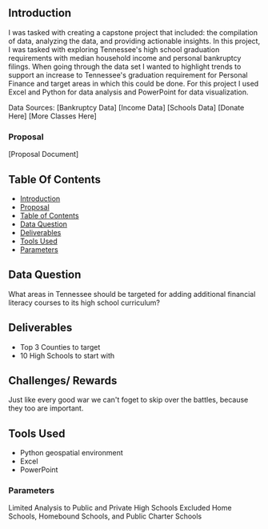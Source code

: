 ## Introduction

I was tasked with creating a capstone project that included: the compilation of data, analyzing the data, and providing actionable insights. In this project, I was tasked with exploring Tennessee's high school graduation requirements with median household income and  personal bankruptcy filings. When going through the data set I wanted to highlight trends to support an increase to Tennessee's graduation requirement for Personal Finance and target areas in which this could be done. For this project I used Excel and Python for data analysis and PowerPoint for data visualization.

Data Sources:
[Bankruptcy Data]
[Income Data]
[Schools Data]
[Donate Here]
[More Classes Here]

### Proposal

[Proposal Document]

## Table Of Contents

* [Introduction](#introduction)
* [Proposal](#proposal)
* [Table of Contents](#table-of-contents)
* [Data Question](#data-question)
* [Deliverables](#deliverables)
* [Tools Used](#tools-used)
* [Parameters](#parameters)

## Data Question

What areas in Tennessee should be targeted for adding additional financial literacy courses to its high school curriculum?

## Deliverables

* Top 3 Counties to target
* 10 High Schools to start with

## Challenges/ Rewards

Just like every good war we can't foget to skip over the battles, because they too are important. 

## Tools Used

* Python
 geospatial environment
* Excel
* PowerPoint

### Parameters

Limited Analysis to Public and Private High Schools
Excluded Home Schools, Homebound Schools, and Public Charter Schools
